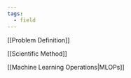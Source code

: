 ```yaml
---
tags:
  - field
---
```


[[Problem Definition]]

[[Scientific Method]]

[[Machine Learning Operations|MLOPs]]

  
